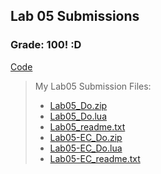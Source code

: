 ## Lab 05 Submissions 

### Grade: 100! :D  


[Code](https://github.com/odnaiviv/CSC-4360/tree/main/Labs/05/05) 


>My Lab05 Submission Files: 
>* [Lab05_Do.zip](https://github.com/odnaiviv/CSC-4360/blob/main/Labs/05/Lab05_Do.zip) 
>* [Lab05_Do.lua](hhttps://github.com/odnaiviv/CSC-4360/blob/main/Labs/05/Lab05_Do.lua) 
>* [Lab05_readme.txt](https://github.com/odnaiviv/CSC-4360/blob/main/Labs/05/Lab05_readme.txt) 
>* [Lab05-EC_Do.zip](https://github.com/odnaiviv/CSC-4360/blob/main/Labs/05/Lab05-EC_Do.zip) 
>* [Lab05-EC_Do.lua](https://github.com/odnaiviv/CSC-4360/blob/main/Labs/05/Lab05-EC_Do.lua) 
>* [Lab05-EC_readme.txt](https://github.com/odnaiviv/CSC-4360/blob/main/Labs/05/Lab05-EC_readme.txt) 

